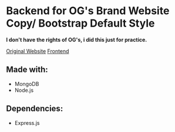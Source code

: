 # Backend for OG's Brand Website Copy/ Bootstrap Default Style

**I don't have the rights of OG's, i did this just for practice.**

[Original Website](https://www.ogsbrand.com/en/)
[Frontend](https://github.com/tomasCMPSN/ogsbrandcopy)

## Made with:

* MongoDB
* Node.js

## Dependencies:

* Express.js